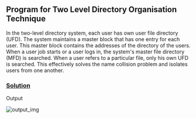 ## Program for Two Level Directory Organisation Technique

In the two-level directory system, each user has own user file directory (UFD). 
The system maintains a master block that has one entry for each user. 
This master block contains the addresses of the directory of the users. 
When a user job starts or a user logs in, the system's master file directory (MFD) is searched. 
When a user refers to a particular file, only his own UFD is searched. 
This effectively solves the name collision problem and isolates users from one another.

### [Solution](https://raw.githubusercontent.com/abhijithvijayan/System-Software-lab/master/p_06/pg_06.c)    

Output

![output_img](../out_img/p_06_out.jpg)
